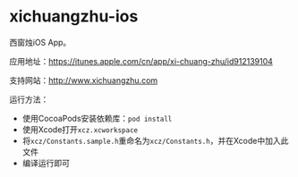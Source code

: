 xichuangzhu-ios
===============

西窗烛iOS App。

应用地址：https://itunes.apple.com/cn/app/xi-chuang-zhu/id912139104

支持网站：http://www.xichuangzhu.com

运行方法：

* 使用CocoaPods安装依赖库：`pod install`
* 使用Xcode打开`xcz.xcworkspace`
* 将`xcz/Constants.sample.h`重命名为`xcz/Constants.h`，并在Xcode中加入此文件
* 编译运行即可
